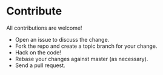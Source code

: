 Contribute
==========

All contributions are welcome!

- Open an issue to discuss the change.
- Fork the repo and create a topic branch for your change.
- Hack on the code!
- Rebase your changes against master (as necessary).
- Send a pull request.
